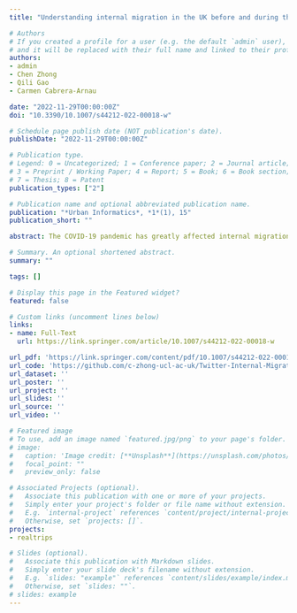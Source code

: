 ```yaml
---
title: "Understanding internal migration in the UK before and during the COVID-19 pandemic using Twitter data"

# Authors
# If you created a profile for a user (e.g. the default `admin` user), write the username (folder name) here 
# and it will be replaced with their full name and linked to their profile.
authors:
- admin
- Chen Zhong
- Qili Gao
- Carmen Cabrera-Arnau 

date: "2022-11-29T00:00:00Z"
doi: "10.3390/10.1007/s44212-022-00018-w"

# Schedule page publish date (NOT publication's date).
publishDate: "2022-11-29T00:00:00Z"

# Publication type.
# Legend: 0 = Uncategorized; 1 = Conference paper; 2 = Journal article;
# 3 = Preprint / Working Paper; 4 = Report; 5 = Book; 6 = Book section;
# 7 = Thesis; 8 = Patent
publication_types: ["2"]

# Publication name and optional abbreviated publication name.
publication: "*Urban Informatics*, *1*(1), 15"
publication_short: ""

abstract: The COVID-19 pandemic has greatly affected internal migration patterns and may last beyond the pandemic. It raises the need to monitor the migration in an economical, effective and timely way. Benefitting from the advancement of geolocation data collection techniques, we used near real-time and fine-grained Twitter data to monitor migration patterns during the COVID-19 pandemic, dated from January 2019 to December 2021. Based on geocoding and estimating home locations, we proposed five indices depicting migration patterns, which are demonstrated by applying an empirical study at national and local authority scales to the UK. Our findings point to complex social processes unfolding differently over space and time. In particular, the pandemic and lockdown policies significantly reduced the rate of migration. Furthermore, we found a trend of people moving out of large cities to the nearby rural areas, and also conjunctive cities if there is one, before and during the peak of the pandemic. The trend of moving to rural areas became more significant in 2020 and most people who moved out had not returned by the end of 2021, although large cities recovered more quickly than other regions. Our results of monthly migration matrixes are validated to be consistent with official migration flow data released by the Office for National Statistics, but have finer temporal granularity and can be updated more frequently. This study demonstrates that Twitter data is highly valuable for migration trend analysis despite the biases in population representation.

# Summary. An optional shortened abstract.
summary: ""

tags: []

# Display this page in the Featured widget?
featured: false

# Custom links (uncomment lines below)
links:
- name: Full-Text
  url: https://link.springer.com/article/10.1007/s44212-022-00018-w

url_pdf: 'https://link.springer.com/content/pdf/10.1007/s44212-022-00018-w.pdf'
url_code: 'https://github.com/c-zhong-ucl-ac-uk/Twitter-Internal-Migration'
url_dataset: ''
url_poster: ''
url_project: ''
url_slides: ''
url_source: ''
url_video: ''

# Featured image
# To use, add an image named `featured.jpg/png` to your page's folder. 
# image:
#   caption: 'Image credit: [**Unsplash**](https://unsplash.com/photos/pLCdAaMFLTE)'
#   focal_point: ""
#   preview_only: false

# Associated Projects (optional).
#   Associate this publication with one or more of your projects.
#   Simply enter your project's folder or file name without extension.
#   E.g. `internal-project` references `content/project/internal-project/index.md`.
#   Otherwise, set `projects: []`.
projects:
- realtrips

# Slides (optional).
#   Associate this publication with Markdown slides.
#   Simply enter your slide deck's filename without extension.
#   E.g. `slides: "example"` references `content/slides/example/index.md`.
#   Otherwise, set `slides: ""`.
# slides: example
---
```


<!-- {{% callout note %}}
Click the *Cite* button above to demo the feature to enable visitors to import publication metadata into their reference management software.
{{% /callout %}}

{{% callout note %}}
Create your slides in Markdown - click the *Slides* button to check out the example.
{{% /callout %}}

Supplementary notes can be added here, including [code, math, and images](https://wowchemy.com/docs/writing-markdown-latex/). -->
